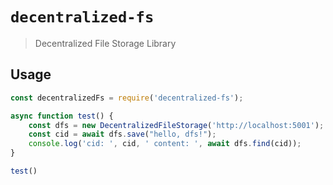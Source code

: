 # `decentralized-fs`

> Decentralized File Storage Library

## Usage

```typescript
const decentralizedFs = require('decentralized-fs');

async function test() {
    const dfs = new DecentralizedFileStorage('http://localhost:5001');
    const cid = await dfs.save("hello, dfs!");
    console.log('cid: ', cid, ' content: ', await dfs.find(cid));
}

test()
```

